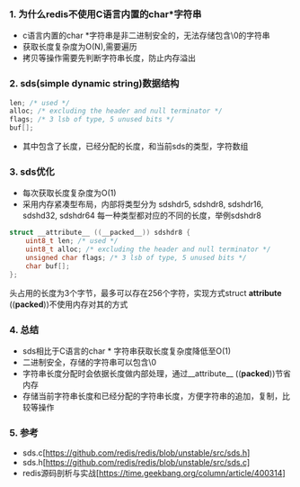 ### 1. 为什么redis不使用C语言内置的char*字符串
- c语言内置的char *字符串是非二进制安全的，无法存储包含\0的字符串
- 获取长度复杂度为O(N),需要遍历
- 拷贝等操作需要先判断字符串长度，防止内存溢出
### 2. sds(simple dynamic string)数据结构
``` C
len; /* used */
alloc; /* excluding the header and null terminator */
flags; /* 3 lsb of type, 5 unused bits */
buf[];
```
- 其中包含了长度，已经分配的长度，和当前sds的类型，字符数组
### 3. sds优化
- 每次获取长度复杂度为O(1)
- 采用内存紧凑型布局，内部将类型分为 sdshdr5, sdshdr8, sdshdr16, sdshd32, sdshdr64
每一种类型都对应的不同的长度，举例sdshdr8
```C
struct __attribute__ ((__packed__)) sdshdr8 {
    uint8_t len; /* used */
    uint8_t alloc; /* excluding the header and null terminator */
    unsigned char flags; /* 3 lsb of type, 5 unused bits */
    char buf[];
};
```
头占用的长度为3个字节，最多可以存在256个字符，实现方式struct __attribute__ ((__packed__))不使用内存对其的方式

### 4. 总结
- sds相比于C语言的char * 字符串获取长度复杂度降低至O(1)
- 二进制安全，存储的字符串可以包含\0
- 字符串长度分配时会依据长度做内部处理，通过__attribute__ ((__packed__))节省内存
- 存储当前字符串长度和已经分配的字符串长度，方便字符串的追加，复制，比较等操作

###  5. 参考
- sds.c[https://github.com/redis/redis/blob/unstable/src/sds.h]
- sds.h[https://github.com/redis/redis/blob/unstable/src/sds.c]
- redis源码剖析与实战[https://time.geekbang.org/column/article/400314]